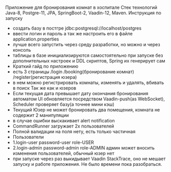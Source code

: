 Приложение для бронирования комнат в хоспитале
Стек технологий Java-8, Postgre-11, JPA, SpringBoot-2, Vaadin-12, Maven.
Инструкция по запуску
- создать базу в постгре jdbc:postgresql://localhost/postgres
- ввести логин и пароль а так же настроить его в файле application.properties
- лучше всего запустить через среду разработки, но можно и через консоль
- таблицы в базе инициализируются самостоятельно при запуске без дополнительных настроек и DDL скриптов, Spring их генерирует сам
- Краткий гайд по приложению
- есть 3 страницы /login /booking(бронирование комнат) /register(регистрация юзера)
- в нем можно регистрировать комнаты, изменять и удалять, вбивать в поиск Так же как и юзеров
- Если текущая дата превышает дату окончания бронирования автоматом UI обновляется посредством Vaadin-push(as WebSocket), Scheduler проверяет базу(а точнее мини кэш)
- Текущий Юзер не может бронировать два помещения, комната не содержит 2 манипуляции
- в случае ошибки выскакивает alert notification
- CommandRunner загружает 2х пользователей
- Полной валидации на поля нету, есть только частичная
- Пользователи
- 1.login-user password-user role-USER
- 2.login-admin password-admin role-ADMIN
админ может вносить изменения пользователей, обычный юзер нет
- при запуске через раз выкидывает Vaadin StackTrace, оно не мешает запуску и работе приложения. Не было времени пока разобраться.

